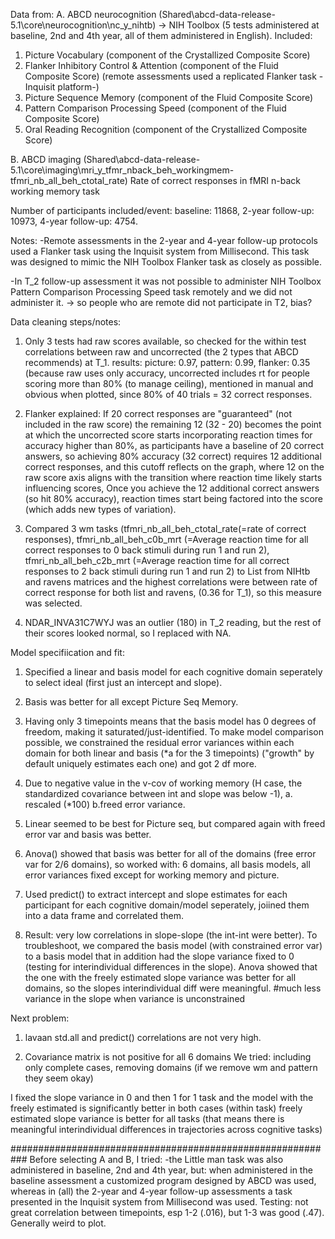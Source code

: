 Data from: 
A. ABCD neurocognition (Shared\abcd-data-release-5.1\core\neurocognition\nc_y_nihtb) -> NIH Toolbox (5 tests administered at baseline, 2nd and 4th year, all of them administered in English). Included: 
1. Picture Vocabulary (component of the Crystallized Composite Score)
2. Flanker Inhibitory Control & Attention (component of the Fluid Composite Score) (remote assessments used a replicated Flanker task -Inquisit platform-)
3. Picture Sequence Memory (component of the Fluid Composite Score)
4. Pattern Comparison Processing Speed (component of the Fluid Composite Score)
5. Oral Reading Recognition (component of the Crystallized Composite Score)

B. ABCD imaging (Shared\abcd-data-release-5.1\core\imaging\mri_y_tfmr_nback_beh_workingmem- tfmri_nb_all_beh_ctotal_rate)
Rate of correct responses in fMRI n-back working memory task 

Number of participants included/event: baseline: 11868, 2-year follow-up:	10973, 4-year follow-up: 4754.

Notes:
-Remote assessments in the 2-year and 4-year follow-up protocols used a Flanker task using the Inquisit system from Millisecond. This task was designed to mimic the NIH Toolbox Flanker task as closely as possible.

-In T_2 follow-up assessment it was not possible to administer NIH Toolbox Pattern Comparison Processing Speed
task remotely and we did not administer it. -> so people who are remote did not participate in  T2, bias?


Data cleaning steps/notes:

1. Only 3 tests had raw scores available, so checked for the within test correlations between raw and uncorrected (the 2 types that ABCD recommends) at T_1.
results: picture: 0.97, pattern: 0.99, flanker: 0.35 (because raw uses only accuracy, uncorrected includes rt for people scoring more than 80% (to manage ceiling), mentioned in manual and obvious when plotted, since 80% of 40 trials = 32 correct responses.

2. Flanker explained: If 20 correct responses are "guaranteed" (not included in the raw score) the remaining 12 (32 - 20) becomes the point at which the uncorrected score starts incorporating reaction times for accuracy higher than 80%, as participants have a baseline of 20 correct answers, so achieving 80% accuracy (32 correct) requires 12 additional correct responses, and this cutoff reflects on the graph, where 12 on the raw score axis aligns with the transition where reaction time likely starts influencing scores, Once you achieve the 12 additional correct answers (so hit 80% accuracy), reaction times start being factored into the score (which adds new types of variation).

3. Compared 3 wm tasks (tfmri_nb_all_beh_ctotal_rate(=rate of correct responses), tfmri_nb_all_beh_c0b_mrt (=Average reaction time for all correct responses to 0 back stimuli during run 1 and run 2), tfmri_nb_all_beh_c2b_mrt (=Average reaction time for all correct responses to 2 back stimuli during run 1 and run 2) to List from NIHtb and ravens matrices and the highest correlations were between rate of correct response for both list and ravens, (0.36 for T_1), so this measure was selected.
   
4. NDAR_INVA31C7WYJ was an outlier (180) in T_2 reading, but the rest of their scores looked normal, so I replaced with NA. 


Model specifiication and fit:

1. Specified a linear and basis model for each cognitive domain seperately to select ideal (first just an intercept and slope).

2. Basis was better for all except Picture Seq Memory. 

3. Having only 3 timepoints means that the basis model has 0 degrees of freedom, making it saturated/just-identified. To make model comparison possible, we constrained the residual error variances within each domain for both linear and basis (*a for the 3 timepoints) ("growth" by default uniquely estimates each one) and got 2 df more.

4. Due to negative value in the v-cov of working memory (H case, the standardized covariance between int and slope was below -1), a. rescaled (*100) b.freed error variance.

5. Linear seemed to be best for Picture seq, but compared again with freed error var and basis was better. 

6. Anova() showed that basis was better for all of the domains (free error var for 2/6 domains), so worked with: 6 domains, all basis models, all error variances fixed except for working memory and picture. 

8. Used predict() to extract intercept and slope estimates for each participant for each cognitive domain/model seperately, joiined them into a data frame and correlated them.

9. Result: very low correlations in slope-slope (the int-int were better). To troubleshoot, we compared the basis model (with constrained error var) to a basis model that in addition had the slope variance fixed to 0 (testing for interindividual differences in the slope). Anova showed that the one with the freely estimated slope variance was better for all domains, so the slopes interindividual diff were meaningful. #much less variance in the slope when variance is unconstrained 

Next problem: 
1) lavaan std.all and predict() correlations are not very high. 



2) Covariance matrix is not positive for all 6 domains 
We tried: including only complete cases, removing domains (if we remove wm and pattern they seem okay)

I fixed the slope variance in 0 and then 1 for 1 task and the model with the freely estimated is significantly better in both cases (within task)
 freely estimated slope variance is better for all tasks (that means there is meaningful interindividual differences in trajectories across cognitive tasks)

 ###########################################################
 Before selecting A and B, I tried:
 -the Little man task was also administered in baseline, 2nd and 4th year, but: when administered in the baseline assessment a customized program designed by ABCD was used, whereas in (all) the 2-year and 4-year follow-up assessments a task presented in the Inquisit system from Millisecond was used. Testing: not great correlation between timepoints, esp 1-2 (.016), but 1-3 was good (.47). Generally weird to plot.


